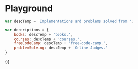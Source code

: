 # Playground

``` javascript
var descTemp = 'Implementations and problems solved from ';
```

``` javascript
var descriptions = {
	books: descTemp + 'books.',
	courses: descTemp + 'courses.',
	freeCodeCamp: descTemp + 'free-code-camp.',
	problemSolving: descTemp + 'Online Judges.'
}
```

:))